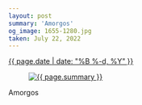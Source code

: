 ```yaml
---
layout: post
summary: 'Amorgos'
og_image: 1655-1280.jpg
taken: July 22, 2022
---
```


<div class="post">
 <time>
  <a href="/1655">
   {{ page.date | date: "%B %-d, %Y" }}
  </a>
 </time>
 <a href="/1655">
  <figure data-taken="7/22/2022">
   <img alt="{{ page.summary }}" sizes="(min-width: 700px) 50vw, calc(100vw - 2rem)" src="{{ site.assets_url }}/1655-640.jpg" srcset="{{ site.assets_url }}/1655-320.jpg 320w, {{ site.assets_url }}/1655-640.jpg 640w, {{ site.assets_url }}/1655-960.jpg 960w, {{ site.assets_url }}/1655-1280.jpg 1280w"/>
  </figure>
 </a>
 <span>
  Amorgos
 </span>
</div>

